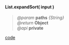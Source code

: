#### List.expandSort( input )
> *@param* **paths** _{String}_    
> _@return_ **Object**   
> _@api_ **private**  

<div class="code-header addGitHubLink" data-file="lib/list/expandSort.js"><a href="#" class="loadCode"> code</a></div><pre class=" language-javascript hideCode api"></pre> 
